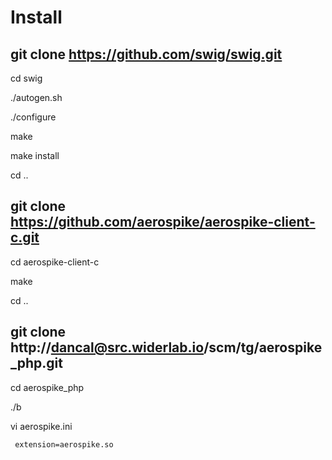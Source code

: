 # Install

## git clone https://github.com/swig/swig.git

cd swig

./autogen.sh

./configure

make

make install

cd ..



## git clone https://github.com/aerospike/aerospike-client-c.git

  cd aerospike-client-c

  make

  cd ..



## git clone http://dancal@src.widerlab.io/scm/tg/aerospike_php.git

  cd aerospike_php

  ./b

  vi aerospike.ini

     extension=aerospike.so
